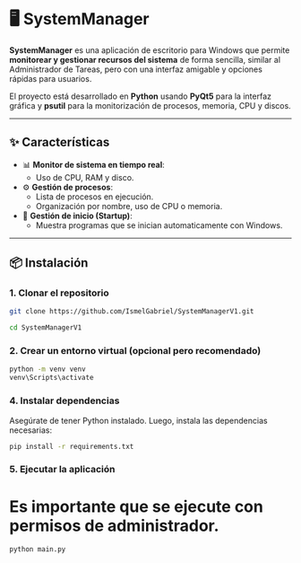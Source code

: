 # 🖥️ SystemManager

**SystemManager** es una aplicación de escritorio para Windows que permite **monitorear y gestionar recursos del sistema** de forma sencilla, similar al Administrador de Tareas, pero con una interfaz amigable y opciones rápidas para usuarios.  

El proyecto está desarrollado en **Python** usando **PyQt5** para la interfaz gráfica y **psutil** para la monitorización de procesos, memoria, CPU y discos.

---

## ✨ Características

- 📊 **Monitor de sistema en tiempo real**:
  - Uso de CPU, RAM y disco.
- ⚙️ **Gestión de procesos**:
  - Lista de procesos en ejecución.
  - Organización por nombre, uso de CPU o memoria.
- 🚀 **Gestión de inicio (Startup)**:
  - Muestra programas que se inician automaticamente con Windows.

---

## 📦 Instalación

### 1. Clonar el repositorio
```bash
git clone https://github.com/IsmelGabriel/SystemManagerV1.git

cd SystemManagerV1
```

### 2. Crear un entorno virtual (opcional pero recomendado)
```bash
python -m venv venv
venv\Scripts\activate
```

### 4. Instalar dependencias
Asegúrate de tener Python instalado. Luego, instala las dependencias necesarias:
```bash
pip install -r requirements.txt
```

### 5. Ejecutar la aplicación
# Es importante que se ejecute con permisos de administrador.
```bash
python main.py
```

